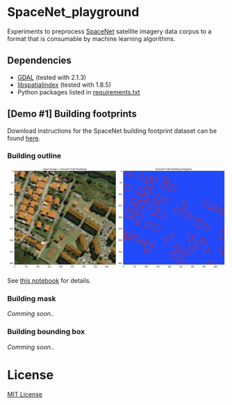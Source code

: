 # SpaceNet_playground
Experiments to preprocess [SpaceNet](http://explore.digitalglobe.com/spacenet) satellite imagery data corpus to a format that is consumable by machine learning algorithms.

## Dependencies

- [GDAL](http://www.gdal.org/) (tested with 2.1.3)
- [libspatialindex](http://libspatialindex.github.io/) (tested with 1.8.5)
- Python packages listed in [requirements.txt](requirements.txt)

## [Demo #1] Building footprints

Download instructions for the SpaceNet building footprint dataset can be 
found [here](https://github.com/SpaceNetChallenge/utilities/tree/master/content/download_instructions).

### Building outline

<img src="contents/building_outline.png" />

See [this notebook](src/building/plot_truth_coords.ipynb) for details.

### Building mask

*Comming soon..*

### Building bounding box

*Comming soon..*

# License

[MIT License](LICENSE)
